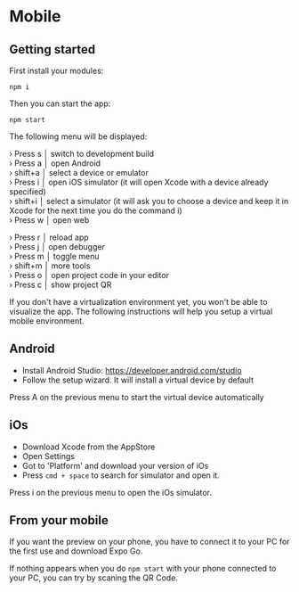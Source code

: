 # Mobile

## Getting started

First install your modules: 
```
npm i
```
Then you can start the app:
```
npm start
```

The following menu will be displayed:
>
› Press s │ switch to development build <br>
› Press a │ open Android<br>
› shift+a │ select a device or emulator<br>
› Press i │ open iOS simulator (it will open Xcode with a device already specified)<br>
› shift+i │ select a simulator (it will ask you to choose a device and keep it in Xcode for the next time you do the command i)<br>
› Press w │ open web
>
› Press r │ reload app<br>
› Press j │ open debugger<br>
› Press m │ toggle menu<br>
› shift+m │ more tools<br>
› Press o │ open project code in your editor<br>
› Press c │ show project QR<br>

If you don't have a virtualization environment yet, you won't be able to visualize the app. The following instructions will help you setup a virtual mobile environment.

## Android


- Install Android Studio: https://developer.android.com/studio<br>
- Follow the setup wizard. It will install a virtual device by default<br>

Press A on the previous menu to start the virtual device automatically

## iOs

- Download Xcode from the AppStore
- Open Settings
- Got to 'Platform' and download your version of iOs
- Press `cmd + space` to search for simulator and open it.

Press i on the previous menu to open the iOs simulator.

## From your mobile

If you want the preview on your phone, you have to connect it to your PC for the first use and download Expo Go.

If nothing appears when you do `npm start` with your phone connected to your PC, you can try by scaning the QR Code.
